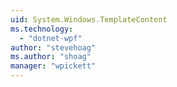 ```yaml
---
uid: System.Windows.TemplateContent
ms.technology: 
  - "dotnet-wpf"
author: "stevehoag"
ms.author: "shoag"
manager: "wpickett"
---
```

